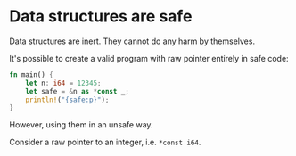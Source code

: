 # Data structures are safe

Data structures are inert. They cannot do any harm by themselves.

It's possible to create a valid program with raw pointer entirely in safe code:

```rust
fn main() {
    let n: i64 = 12345;
    let safe = &n as *const _;
    println!("{safe:p}");
}
```

However, using them in an unsafe way.

Consider a raw pointer to an integer, i.e. `*const i64`.
